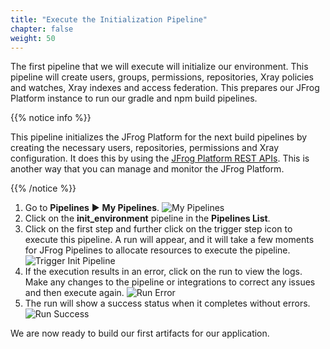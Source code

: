 ```yaml
---
title: "Execute the Initialization Pipeline"
chapter: false
weight: 50
---
```

The first pipeline that we will execute will initialize our environment. This pipeline will create users, groups, permissions, repositories, Xray policies and watches, Xray indexes and access federation. This prepares our JFrog Platform instance to run our gradle and npm build pipelines.

{{% notice info %}}
<p style='text-align: left;'>
This pipeline initializes the JFrog Platform for the next build pipelines by creating the necessary users, repositories, permissions and Xray configuration. It does this by using the <a href="https://www.jfrog.com/confluence/display/JFROG/REST+API" target="restapi">JFrog Platform REST APIs</a>. This is another way that you can manage and monitor the JFrog Platform. 
</p>
{{% /notice %}}

1. Go to **Pipelines** ► **My Pipelines**.
![My Pipelines](/images/MyPipelinesFinal.png)
2. Click on the **init_environment** pipeline in the **Pipelines List**.
3. Click on the first step and further click on the trigger step icon to execute this pipeline. A run will appear, and it will take a few moments for JFrog Pipelines to allocate resources to execute the pipeline.
![Trigger Init Pipeline](/images/TriggerInitPipeline.png)
4. If the execution results in an error, click on the run to view the logs. Make any changes to the pipeline or integrations to correct any issues and then execute again.
![Run Error](/images/RunError.png)
5. The run will show a success status when it completes without errors.
![Run Success](/images/RunSuccess.png)

We are now ready to build our first artifacts for our application.

